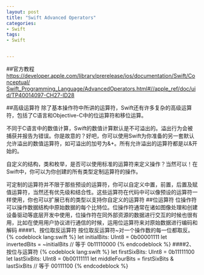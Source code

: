 ```yaml
---
layout: post
title: "Swift Advanced Operators"
categories:
- Swift
tags:
- Swift


---
```

##官方教程
[https://developer.apple.com/library/prerelease/ios/documentation/Swift/Conceptual/  Swift_Programming_Language/AdvancedOperators.html#//apple_ref/doc/uid/TP40014097-CH27-ID28](https://developer.apple.com/library/prerelease/ios/documentation/Swift/Conceptual/Swift_Programming_Language/AdvancedOperators.html#//apple_ref/doc/uid/TP40014097-CH27-ID28)

##高级运算符
除了基本操作符中所讲的运算符，Swift还有许多复杂的高级运算符，包括了C语言和Objective-C中的位运算符和移位运算。

不同于C语言中的数值计算，Swift的数值计算默认是不可溢出的。溢出行为会被捕获并报告为错误。你是故意的？好吧，你可以使用Swift为你准备的另一套默认允许溢出的数值运算符，如可溢出的加号为&+。所有允许溢出的运算符都是以&开始的。

自定义的结构，类和枚举，是否可以使用标准的运算符来定义操作？当然可以！在Swift中，你可以为你创建的所有类型定制运算符的操作。

可定制的运算符并不限于那些预设的运算符，你可以自定义中置，前置，后置及赋值运算符，当然还有优先级和结合性。这些运算符在代码中可以像预设的运算符一样使用，你也可以扩展已有的类型以支持你自定义的运算符
##位运算符
位操作符可以操作数据结构中原始数据的每个比特位。位操作符通常在诸如图像处理和创建设备驱动等底层开发中使用，位操作符在同外部资源的数据进行交互的时候也很有用，比如在使用用户协议进行通信的时候，运用位运算符来对原始数据进行编码和解码
####1、按位取反运算符
按位取反运算符~对一个操作数的每一位都取反。
{% codeblock lang:swift  %}
let initialBits: UInt8 = 0b00001111
let invertedBits = ~initialBits  // 等于 0b11110000
{% endcodeblock %}
####2、按位与运算符
{% codeblock lang:swift  %}
let firstSixBits: UInt8 = 0b11111100
let lastSixBits: UInt8  = 0b00111111
let middleFourBits = firstSixBits & lastSixBits  // 等于 00111100
{% endcodeblock %}